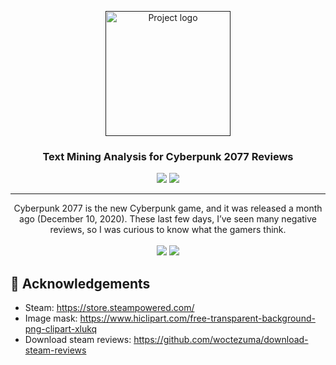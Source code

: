 <p align="center">
  <a href="" rel="noopener">
 <img  height=200px src="https://github.com/pauladj/nlp-cyberpunk-2077-reviews/raw/master/img/cover.jpg" alt="Project logo"></a>
</p>
<h3 align="center">Text Mining Analysis for Cyberpunk 2077 Reviews</h3>

<div align="center">
    <img src="https://img.shields.io/badge/python-v3.7.9-blue" />
    <img src="https://img.shields.io/badge/license-MIT-green" />
</div>

---

<p align="center">Cyberpunk 2077 is the new Cyberpunk game, and it was released a month ago (December 10, 2020). These last few days, I’ve seen many negative reviews, so I was curious to know what the gamers think.
    <br> 
  <br>
    <a href="https://pauladj.github.io/blog/nlp-cyberpunk/"><img src="https://img.shields.io/badge/Blog-Read Article-b97908?logo=blogger&logoColor=white"></a>  <a href="https://github.com/pauladj/nlp-cyberpunk-2077-reviews/blob/master/Cyberpunk%20reviews.ipynb"><img src="https://img.shields.io/badge/Jupyter-Open notebook-red?logo=jupyter"></a> </p>



## 🎉 Acknowledgements 

- Steam: https://store.steampowered.com/
- Image mask: https://www.hiclipart.com/free-transparent-background-png-clipart-xlukq
- Download steam reviews: https://github.com/woctezuma/download-steam-reviews

